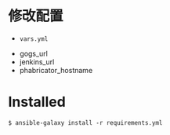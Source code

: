 # 修改配置

- `vars.yml`
* gogs_url
* jenkins_url
* phabricator_hostname


# Installed

```
$ ansible-galaxy install -r requirements.yml
```
